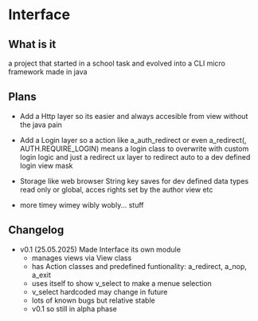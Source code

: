 # Interface

## What is it

a project that started in a school task and evolved into a
CLI micro framework made in java

## Plans

 - Add a Http layer so its easier and always accesible from view
   without the java pain

 - Add a Login layer so a action like a_auth_redirect or even a_redirect(<class or obj>, AUTH.REQUIRE_LOGIN)
   means a login class to overwrite with custom login logic and just a redirect ux layer to redirect auto
   to a dev defined login view mask

 - Storage like web browser String key saves for dev defined data types
   read only or global, acces rights set by the author view etc

 - more timey wimey wibly wobly... stuff

## Changelog

- v0.1 (25.05.2025) Made Interface its own module
	- manages views via View class
	- has Action classes and predefined funtionality: a_redirect, a_nop, a_exit
	- uses itself to show v_select to make a menue selection
	- v_select hardcoded may change in future
	- lots of known bugs but relative stable
	- v0.1 so still in alpha phase
